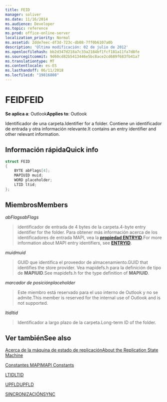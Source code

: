```yaml
---
title: FEID
manager: soliver
ms.date: 11/16/2014
ms.audience: Developer
ms.topic: reference
ms.prod: office-online-server
localization_priority: Normal
ms.assetid: 2dde7eec-df3d-723c-db08-7ff0b6107a0b
description: 'Última modificación: 02 de julio de 2012'
ms.openlocfilehash: bb2d347d218a7c33a2184bf1fcf181a11fa7d8fe
ms.sourcegitcommit: 9d60cd82b5413446e5bc8ace2cd689f683fb41a7
ms.translationtype: MT
ms.contentlocale: es-ES
ms.lasthandoff: 06/11/2018
ms.locfileid: "19816808"
---
```

# <a name="feid"></a><span data-ttu-id="5a2ce-103">FEID</span><span class="sxs-lookup"><span data-stu-id="5a2ce-103">FEID</span></span>

 
  
<span data-ttu-id="5a2ce-104">**Se aplica a**: Outlook</span><span class="sxs-lookup"><span data-stu-id="5a2ce-104">**Applies to**: Outlook</span></span> 
  
<span data-ttu-id="5a2ce-105">Identificador de una carpeta.</span><span class="sxs-lookup"><span data-stu-id="5a2ce-105">Identifier for a folder.</span></span> <span data-ttu-id="5a2ce-106">Contiene un identificador de entrada y otra información relevante.</span><span class="sxs-lookup"><span data-stu-id="5a2ce-106">It contains an entry identifier and other relevant information.</span></span>
  
## <a name="quick-info"></a><span data-ttu-id="5a2ce-107">Información rápida</span><span class="sxs-lookup"><span data-stu-id="5a2ce-107">Quick info</span></span>

```cpp
struct FEID 
{ 
    BYTE abFlags[4]; 
    MAPIUID muid; 
    WORD placeholder; 
    LTID ltid; 
};
```

## <a name="members"></a><span data-ttu-id="5a2ce-108">Miembros</span><span class="sxs-lookup"><span data-stu-id="5a2ce-108">Members</span></span>

 <span data-ttu-id="5a2ce-109">_abFlags_</span><span class="sxs-lookup"><span data-stu-id="5a2ce-109">_abFlags_</span></span>
  
> <span data-ttu-id="5a2ce-110">identificador de entrada de 4 bytes de la carpeta.</span><span class="sxs-lookup"><span data-stu-id="5a2ce-110">4-byte entry identifier for the folder.</span></span> <span data-ttu-id="5a2ce-111">Para obtener más información acerca de los identificadores de entrada MAPI, vea la **[propiedad ENTRYID](entryid.md)**.</span><span class="sxs-lookup"><span data-stu-id="5a2ce-111">For more information about MAPI entry identifiers, see **[ENTRYID](entryid.md)**.</span></span> 
    
 <span data-ttu-id="5a2ce-112">_muid_</span><span class="sxs-lookup"><span data-stu-id="5a2ce-112">_muid_</span></span>
  
> <span data-ttu-id="5a2ce-113">GUID que identifica el proveedor de almacenamiento.</span><span class="sxs-lookup"><span data-stu-id="5a2ce-113">GUID that identifies the store provider.</span></span> <span data-ttu-id="5a2ce-114">Vea mapidefs.h para la definición de tipo de **MAPIUID**.</span><span class="sxs-lookup"><span data-stu-id="5a2ce-114">See mapidefs.h for the type definition of **MAPIUID**.</span></span> 
    
 <span data-ttu-id="5a2ce-115">_marcador de posición_</span><span class="sxs-lookup"><span data-stu-id="5a2ce-115">_placeholder_</span></span>
  
> <span data-ttu-id="5a2ce-116">Este miembro está reservado para el uso interno de Outlook y no se admite.</span><span class="sxs-lookup"><span data-stu-id="5a2ce-116">This member is reserved for the internal use of Outlook and is not supported.</span></span>
    
 <span data-ttu-id="5a2ce-117">_ltid_</span><span class="sxs-lookup"><span data-stu-id="5a2ce-117">_ltid_</span></span>
  
> <span data-ttu-id="5a2ce-118">Identificador a largo plazo de la carpeta.</span><span class="sxs-lookup"><span data-stu-id="5a2ce-118">Long-term ID of the folder.</span></span>
    
## <a name="see-also"></a><span data-ttu-id="5a2ce-119">Ver también</span><span class="sxs-lookup"><span data-stu-id="5a2ce-119">See also</span></span>



[<span data-ttu-id="5a2ce-120">Acerca de la máquina de estado de replicación</span><span class="sxs-lookup"><span data-stu-id="5a2ce-120">About the Replication State Machine</span></span>](about-the-replication-state-machine.md)
  
[<span data-ttu-id="5a2ce-121">Constantes MAPI</span><span class="sxs-lookup"><span data-stu-id="5a2ce-121">MAPI Constants</span></span>](mapi-constants.md)
  
[<span data-ttu-id="5a2ce-122">LTID</span><span class="sxs-lookup"><span data-stu-id="5a2ce-122">LTID</span></span>](ltid.md)
  
[<span data-ttu-id="5a2ce-123">UPFLD</span><span class="sxs-lookup"><span data-stu-id="5a2ce-123">UPFLD</span></span>](upfld.md)
  
[<span data-ttu-id="5a2ce-124">SINCRONIZACIÓN</span><span class="sxs-lookup"><span data-stu-id="5a2ce-124">SYNC</span></span>](sync.md)

